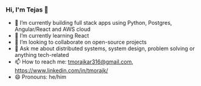### Hi, I'm Tejas 👋

<!--
**tejasmorajkar/tejasmorajkar** is a ✨ _special_ ✨ repository because its `README.md` (this file) appears on your GitHub profile.

Here are some ideas to get you started:

- 🔭 I’m currently working on ...
- 🌱 I’m currently learning ...
- 👯 I’m looking to collaborate on ...
- 🤔 I’m looking for help with ...
- 💬 Ask me about ...
- 📫 How to reach me: ...
- 😄 Pronouns: ...
- ⚡ Fun fact: ...
-->
- 🔭 I’m currently building full stack apps using Python, Postgres, Angular/React and AWS cloud
- 🌱 I’m currently learning React
- 👯 I’m looking to collaborate on open-source projects
- 💬 Ask me about distributed systems, system design, problem solving or anything tech-related
- 📫 How to reach me: tmorajkar316@gmail.com, https://www.linkedin.com/in/tmorajk/
- 😄 Pronouns: he/him
